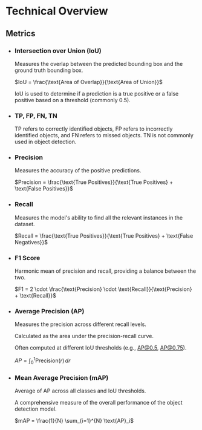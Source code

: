 # Technical Overview

## Metrics
<!-- 
https://labelyourdata.com/articles/object-detection-metrics -->

- ### Intersection over Union (IoU)

    Measures the overlap between the predicted bounding box and the ground truth bounding box.

    $IoU = \frac{\text{Area of Overlap}}{\text{Area of Union}}$

    IoU is used to determine if a prediction is a true positive or a false positive based on a threshold (commonly 0.5).

- ### TP, FP, FN, TN

    TP refers to correctly identified objects, FP refers to incorrectly identified objects, and FN refers to missed objects. TN is not commonly used in object detection.
    

- ### Precision

    Measures the accuracy of the positive predictions.  

    $Precision = \frac{\text{True Positives}}{\text{True Positives} + \text{False Positives}}$

- ### Recall

    Measures the model's ability to find all the relevant instances in the dataset.

    $Recall = \frac{\text{True Positives}}{\text{True Positives} + \text{False Negatives}}$

- ### F1 Score

    Harmonic mean of precision and recall, providing a balance between the two.

    $F1 = 2 \cdot \frac{\text{Precision} \cdot \text{Recall}}{\text{Precision} + \text{Recall}}$

 
- ### Average Precision (AP)

    Measures the precision across different recall levels.

    Calculated as the area under the precision-recall curve.

    Often computed at different IoU thresholds (e.g., AP@0.5, AP@0.75).

    $AP = \int_{0}^{1} \text{Precision}(r) \, dr$


- ### Mean Average Precision (mAP)

    Average of AP across all classes and IoU thresholds.

    A comprehensive measure of the overall performance of the object detection model.

    $mAP = \frac{1}{N} \sum_{i=1}^{N} \text{AP}_i$



